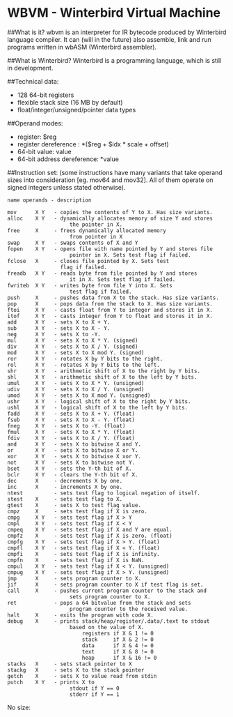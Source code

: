 # WBVM - Winterbird Virtual Machine

##What is it?
wbvm is an interpreter for IR bytecode produced by Winterbird language compiler. It can (will in the future) also assemble, link and run programs written in wbASM (Winterbird assembler).

##What is Winterbird?
Winterbird is a programming language, which is still in development.

##Technical data:
- 128 64-bit registers
- flexible stack size (16 MB by default)
- float/integer/unsigned/pointer data types

##Operand modes:
- register: $reg
- register dereference : *(\$reg + $idx * scale + offset)
- 64-bit value: value
- 64-bit address dereference: *value

##Instruction set:
(some instructions have many variants that take operand sizes into consideration [eg. mov64 and mov32]. All of them operate on signed integers unless stated otherwise).

    name operands - description

    mov      X Y   - copies the contents of Y to X. Has size variants.
    alloc    X Y   - dynamically allocates memory of size Y and stores 
                        the pointer in X.
    free     X     - frees dynamically allocated memory 
                        from pointer in X 
    swap     X Y   - swaps contents of X and Y
    fopen    X Y   - opens file with name pointed by Y and stores file 
                        pointer in X. Sets test flag if failed.
    fclose   X     - closes file pointed by X. Sets test 
                     flag if failed.
    freadb   X Y   - reads byte from file pointed by Y and stores
                        it in X. Sets test flag if failed.
    fwriteb  X Y   - writes byte from file Y into X. Sets 
                        test flag if failed.
    push     X     - pushes data from X to the stack. Has size variants.
    pop      X     - pops data from the stack to X. Has size variants.
    ftoi     X Y   - casts float from Y to integer and stores it in X.
    itof     X Y   - casts integer from Y to float and stores it in X.
    add      X Y   - sets X to X + Y.
    sub      X Y   - sets X to X - Y.
    neg      X Y   - sets X to -Y.
    mul      X Y   - sets X to X * Y. (signed)
    div      X Y   - sets X to X / Y. (signed)
    mod      X Y   - sets X to X mod Y. (signed)
    ror      X Y   - rotates X by Y bits to the right.
    rol      X Y   - rotates X by Y bits to the left.
    shr      X Y   - arithmetic shift of X to the right by Y bits.
    shl      X Y   - arithmetic shift of X to the left by Y bits.
    umul     X Y   - sets X to X * Y. (unsigned)
    udiv     X Y   - sets X to X / Y. (unsigned)
    umod     X Y   - sets X to X mod Y. (unsigned)
    ushr     X Y   - logical shift of X to the right by Y bits.
    ushl     X Y   - logical shift of X to the left by Y bits.
    fadd     X Y   - sets X to X + Y. (float)
    fsub     X Y   - sets X to X - Y. (float)
    fneg     X Y   - sets X to -Y. (float)
    fmul     X Y   - sets X to X * Y. (float)
    fdiv     X Y   - sets X to X / Y. (float)
    and      X Y   - sets X to bitwise X and Y.
    or       X Y   - sets X to bitwise X or Y. 
    xor      X Y   - sets X to bitwise X xor Y.
    not      X Y   - sets X to bitwise not Y.
    bset     X Y   - sets the Y-th bit of X.
    bclr     X Y   - clears the Y-th bit of X.
    dec      X     - decrements X by one.
    inc      X     - increments X by one.
    ntest          - sets test flag to logical negation of itself.
    stest    X     - sets test flag to X.
    gtest    X     - sets X to test flag value.
    cmpz     X     - sets test flag if X is zero.
    cmpg     X Y   - sets test flag if X > Y
    cmpl     X Y   - sets test flag if X < Y
    cmpeq    X Y   - sets test flag if X and Y are equal.
    cmpfz    X     - sets test flag if X is zero. (float)
    cmpfg    X Y   - sets test flag if X > Y. (float)
    cmpfl    X Y   - sets test flag if X < Y. (float)
    cmpfi    X     - sets test flag if X is infinity.
    cmpfn    X     - sets test flag if X is NaN.
    cmpul    X Y   - sets test flag if X < Y. (unsigned)
    cmpug    X Y   - sets test flag if X > Y. (unsigned)
    jmp      X     - sets program counter to X.
    jif      X     - sets program counter to X if test flag is set.
    call     X     - pushes current program counter to the stack and
                        sets program counter to X.
    ret            - pops a 64 bitvalue from the stack and sets 
                        program counter to the received value.
    halt     X     - exits the program with code X.
    debug    X     - prints stack/heap/register/.data/.text to stdout
                        based on the value of X.
                            registers if X & 1 != 0
                            stack     if X & 2 != 0
                            data      if X & 4 != 0
                            text      if X & 8 != 0
                            heap      if X & 16 != 0
    stacks   X     - sets stack pointer to X
    stackg   X     - sets X to the stack pointer
    getch    X     - sets X to value read from stdin
    putch    X Y   - prints X to
                        stdout if Y == 0
                        stderr if Y == 1

No size: